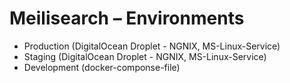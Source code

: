 # Meilisearch – Environments

- Production (DigitalOcean Droplet - NGNIX, MS-Linux-Service)
- Staging (DigitalOcean Droplet - NGNIX, MS-Linux-Service)
- Development (docker-componse-file)
